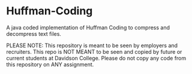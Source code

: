 # Huffman-Coding

A java coded implementation of Huffman Coding to compress and decompress text files.

PLEASE NOTE: This repository is meant to be seen by employers and recruiters. This repo is NOT MEANT to be seen and copied by future or current students at Davidson College. Please do not copy any code from this repository on ANY assignment.
